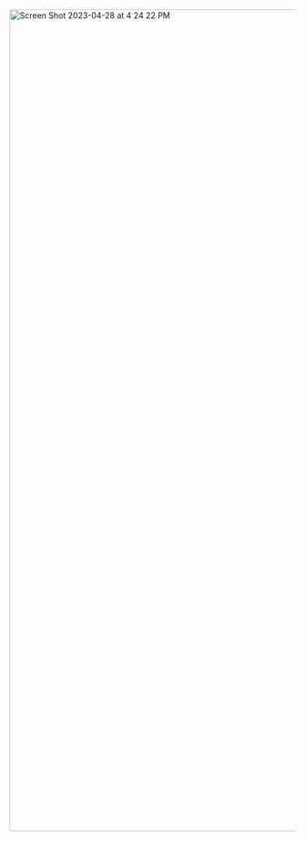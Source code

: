 <img width="1440" alt="Screen Shot 2023-04-28 at 4 24 22 PM" src="https://user-images.githubusercontent.com/119738558/235161677-3285ddb6-0bf0-44dc-ad51-177bb8ef0b1a.png">


